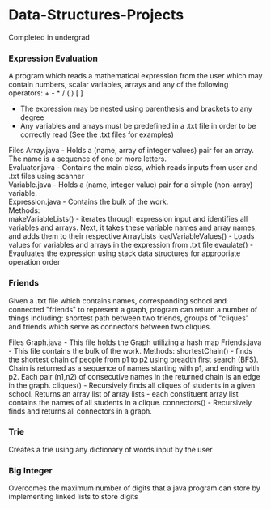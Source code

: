 # Data-Structures-Projects
Completed in undergrad

### Expression Evaluation
A program which reads a mathematical expression from the user which may contain numbers, scalar variables, arrays and any of the following operators: + - * / ( ) [ ]
- The expression may be nested using parenthesis and brackets to any degree
- Any variables and arrays must be predefined in a .txt file in order to be correctly read (See the .txt files for examples)

Files
Array.java - Holds a (name, array of integer values) pair for an array. The name is a sequence of one or more letters.   
Evaluator.java - Contains the main class, which reads inputs from user and .txt files using scanner  
Variable.java - Holds a (name, integer value) pair for a simple (non-array) variable.  
Expression.java - Contains the bulk of the work.  
Methods:  
makeVariableLists() - iterates through expression input and identifies all variables and arrays. Next, it takes these variable names and array names, and adds them to their respective ArrayLists
loadVariableValues() - Loads values for variables and arrays in the expression from .txt file
evaulate() - Evauluates the expression using stack data structures for appropriate operation order

### Friends
Given a .txt file which contains names, corresponding school and connected "friends" to represent a graph, program can return a number of things including: shortest path between two friends, groups of "cliques" and friends which serve as connectors between two cliques.


Files
Graph.java - This file holds the Graph utilizing a hash map
Friends.java - This file contains the bulk of the work. 
Methods: 
shortestChain() -  finds the shortest chain of people from p1 to p2 using breadth first search (BFS). Chain is returned as a sequence of names starting with p1, and ending with p2. Each pair (n1,n2) of consecutive names in the returned chain is an edge in the graph.
cliques() - Recursively finds all cliques of students in a given school. Returns an array list of array lists - each constituent array list contains the names of all students in a clique.
connectors() - Recursively finds and returns all connectors in a graph.


### Trie
Creates a trie using any dictionary of words input by the user

### Big Integer
Overcomes the maximum number of digits that a java program can store by implementing linked lists to store digits
